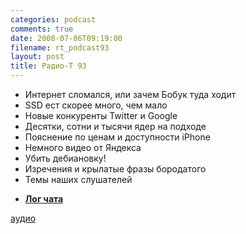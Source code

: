 ```yaml
---
categories: podcast
comments: true
date: 2008-07-06T09:19:00
filename: rt_podcast93
layout: post
title: Радио-Т 93
---
```


- Интернет сломался, или зачем Бобук туда ходит
- SSD ест скорее много, чем мало
- Новые конкуренты Twitter и Google
- Десятки, сотни и тысячи ядер на подходе
- Пояснение по ценам и доступности iPhone
- Немного видео от Яндекса
- Убить дебиановку!
- Изречения и крылатые фразы бородатого
- Темы наших слушателей

* [**Лог чата**](/chat/logs/radio-t-93.html)

[аудио](http://cdn.radio-t.com/rt_podcast93.mp3)
<audio src="http://cdn.radio-t.com/rt_podcast93.mp3" preload="none"></audio>

